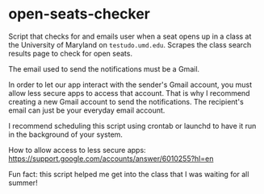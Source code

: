# open-seats-checker
Script that checks for and emails user when a seat opens up in a class at the University of Maryland on `testudo.umd.edu`. Scrapes the class search results page to check for open seats.

The email used to send the notifications must be a Gmail.

In order to let our app interact with the sender's Gmail account, you must allow less secure apps to access that account. That is why I recommend creating a new Gmail account to send the notifications. The recipient's email can just be your everyday email account.

I recommend scheduling this script using crontab or launchd to have it run in the background of your system.

How to allow access to less secure apps: https://support.google.com/accounts/answer/6010255?hl=en

Fun fact: this script helped me get into the class that I was waiting for all summer!
